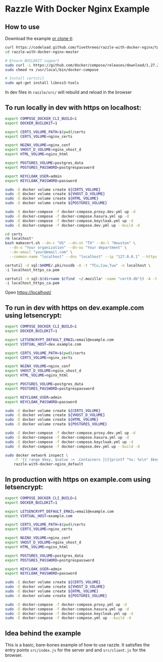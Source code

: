# Razzle With Docker Nginx Example

## How to use
Download the example [or clone it](https://github.com/fivethreeo/razzle-with-docker-nginx.git):

```bash
curl https://codeload.github.com/fivethreeo/razzle-with-docker-nginx/tar.gz/master | tar -xz razzle-with-docker-nginx-master
cd razzle-with-docker-nginx-master

# Ensure BUILDKIT support
sudo curl -L https://github.com/docker/compose/releases/download/1.27.2/docker-compose-`uname -s`-`uname -m` -o /usr/local/bin/docker-compose
sudo chmod +x /usr/local/bin/docker-compose

# Install certutil
sudo apt-get install libnss3-tools
```
In dev files in `razzle/src/` will rebuild and reload in the browser

## To run locally in dev with https on localhost:

```bash
export COMPOSE_DOCKER_CLI_BUILD=1
export DOCKER_BUILDKIT=1

export CERTS_VOLUME_PATH=$(pwd)/certs
export CERTS_VOLUME=nginx_certs

export NGINX_VOLUME=nginx_conf
export VHOST_D_VOLUME=nginx_vhost_d
export HTML_VOLUME=nginx_html

export POSTGRES_VOLUME=postgres_data
export POSTGRES_PASSWORD=postgrespassword

export KEYCLOAK_USER=admin
export KEYCLOAK_PASSWORD=password

sudo -E docker volume create ${CERTS_VOLUME}
sudo -E docker volume create ${VHOST_D_VOLUME}
sudo -E docker volume create ${HTML_VOLUME}
sudo -E docker volume create ${POSTGRES_VOLUME}

sudo -E docker-compose -f docker-compose.proxy.dev.yml up -d
sudo -E docker-compose -f docker-compose.hasura.yml up -d
sudo -E docker-compose -f docker-compose.keycloak.yml up -d
sudo -E docker-compose -f docker-compose.dev.yml up --build -d

cd certs
rm localhost*
bash makecert.sh --dn-c "US" --dn-st "TX" --dn-l "Houston" \
  --dn-o "Your organization" --dn-ou "Your department" \
  --dn-email "your@email.com" \
  --common-name "localhost" --dns "localhost" --ip "127.0.0.1" --https

certutil -d sql:$HOME/.pki/nssdb -A -t "TCu,Cuw,Tuw" -n localhost \
-i localhost_https_ca.pem

certutil -d sql:$(dirname $(find  ~/.mozilla* -name "cert9.db")) -A -t "TCu,Cuw,Tuw" -n localhost \
-i localhost_https_ca.pem
```

Open [https://localhost/](https://localhost/)

## To run in dev with https on dev.example.com using letsencrypt:

```bash
export COMPOSE_DOCKER_CLI_BUILD=1
export DOCKER_BUILDKIT=1

export LETSENCRYPT_DEFAULT_EMAIL=email@example.com
export VIRTUAL_HOST=dev.example.com

export CERTS_VOLUME_PATH=$(pwd)/certs
export CERTS_VOLUME=nginx_certs

export NGINX_VOLUME=nginx_conf
export VHOST_D_VOLUME=nginx_vhost_d
export HTML_VOLUME=nginx_html

export POSTGRES_VOLUME=postgres_data
export POSTGRES_PASSWORD=postgrespassword

export KEYCLOAK_USER=admin
export KEYCLOAK_PASSWORD=password

sudo -E docker volume create ${CERTS_VOLUME}
sudo -E docker volume create ${VHOST_D_VOLUME}
sudo -E docker volume create ${HTML_VOLUME}
sudo -E docker volume create ${POSTGRES_VOLUME}

sudo -E docker-compose -f docker-compose.proxy.dev.yml up -d
sudo -E docker-compose -f docker-compose.hasura.yml up -d
sudo -E docker-compose -f docker-compose.keycloak.yml up -d
sudo -E docker-compose -f docker-compose.dev.yml up --build -d

sudo docker network inspect \
    -f '{{ range $key, $value := .Containers }}{{printf "%s: %s\n" $key .Name}}{{ end }}' \
    razzle-with-docker-nginx_default
```

## In production with https on example.com using letsencrypt:

```bash
export COMPOSE_DOCKER_CLI_BUILD=1
export DOCKER_BUILDKIT=1

export LETSENCRYPT_DEFAULT_EMAIL=email@example.com
export VIRTUAL_HOST=example.com

export CERTS_VOLUME_PATH=$(pwd)/certs
export CERTS_VOLUME=nginx_certs

export NGINX_VOLUME=nginx_conf
export VHOST_D_VOLUME=nginx_vhost_d
export HTML_VOLUME=nginx_html

export POSTGRES_VOLUME=postgres_data
export POSTGRES_PASSWORD=postgrespassword

export KEYCLOAK_USER=admin
export KEYCLOAK_PASSWORD=password

sudo -E docker volume create ${CERTS_VOLUME}
sudo -E docker volume create ${VHOST_D_VOLUME}
sudo -E docker volume create ${HTML_VOLUME}
sudo -E docker volume create ${POSTGRES_VOLUME}

sudo -E docker-compose -f docker-compose.proxy.yml up -d
sudo -E docker-compose -f docker-compose.hasura.yml up -d
sudo -E docker-compose -f docker-compose.keycloak.yml up -d
sudo -E docker-compose -f docker-compose.yml up --build -d
```

## Idea behind the example
This is a basic, bare-bones example of how to use razzle. It satisfies the entry points
`src/index.js` for the server and and `src/client.js` for the browser.

